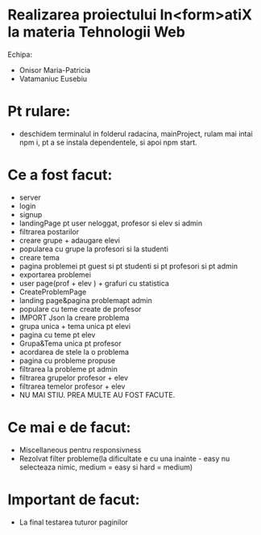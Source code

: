 # Realizarea proiectului In&lt;form&gt;atiX la materia Tehnologii Web 
Echipa:
- Onisor Maria-Patricia
- Vatamaniuc Eusebiu


# Pt rulare:
- deschidem terminalul in folderul radacina, mainProject, rulam mai intai npm i, pt a se instala dependentele, si apoi npm start.

# Ce a fost facut:
- server
- login
- signup
- landingPage pt user neloggat, profesor si elev si admin
- filtrarea postarilor
- creare grupe + adaugare elevi
- popularea cu grupe la profesori si la studenti
- creare tema
- pagina problemei pt guest si pt studenti si pt profesori si pt admin
- exportarea problemei
- user page(prof + elev ) + grafuri cu statistica
- CreateProblemPage
- landing page&pagina problemapt admin
- populare cu teme create de profesor
- IMPORT Json la creare problema
- grupa unica + tema unica pt elevi
- pagina cu teme pt elev
- Grupa&Tema unica pt profesor
- acordarea de stele la o problema
- pagina cu probleme propuse
- filtrarea la probleme pt admin
- filtrarea grupelor profesor + elev
- filtrarea temelor profesor + elev
- NU MAI STIU. PREA MULTE AU FOST FACUTE.

# Ce mai e de facut:
- Miscellaneous pentru responsivness
- Rezolvat filter probleme(la dificultate e cu una inainte - easy nu selecteaza nimic, medium = easy si hard = medium)

# Important de facut: 
- La final testarea tuturor paginilor

